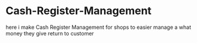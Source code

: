 # Cash-Register-Management
 here i make Cash Register Management for shops to easier manage a what money they give return  to customer
